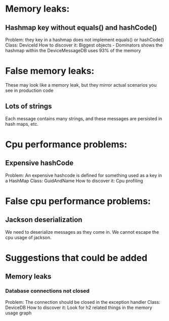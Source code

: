 # Memory leaks:
## Hashmap key without equals() and hashCode()
  Problem: they key in a hashmap does not implement equals() or hashCode()
  Class: DeviceId
  How to discover it:  Biggest objects - Dominators shows the hashmap within the DeviceMessageDB 
  uses 93% of the memory

# False memory leaks:
These may look like a memory leak, but they mirror actual scenarios you see in production code
## Lots of strings
  Each message contains many strings, and these messages are persisted in hash maps, etc.


# Cpu performance problems:
## Expensive hashCode 
  Problem: An expensive hashcode is defined for something used as a key in a HashMap
  Class: GuidAndName
  How to discover it: Cpu profiling
  
# False cpu performance problems:
## Jackson deserialization
  We need to deserialize messages as they come in.  We cannot escape the cpu usage of jackson.
  
# Suggestions that could be added
## Memory leaks
### Database connections not closed
  Problem: The connection should be closed in the exception handler
  Class: DeviceDB
  How to discover it: Look for h2 related things in the memory usage graph